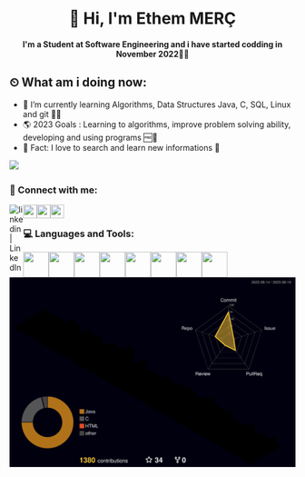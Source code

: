<h1 align="center">  👋 Hi, I'm Ethem MERÇ </h1>
<h4 align="center" > I'm a Student at Software Engineering and i have started codding in November 2022👨‍🎓 </h2>

## ⏲ What am i doing now:
- 🔭 I’m currently learning Algorithms, Data Structures Java, C, SQL, Linux and git 👩‍💻
- 🌎 2023 Goals : Learning to algorithms, improve problem solving ability, 
  developing and using programs 🆓🤖
- 👋 Fact: I love to search and learn new informations 🚀</h3>
</p>

![](https://komarev.com/ghpvc/?username=your-github-mercethem&style=plastic)
### 📩 Connect with me:
[<img align="left" alt="linkedin | LinkedIn" width="24px" src="https://upload.wikimedia.org/wikipedia/commons/8/81/LinkedIn_icon.svg" />][linkedin]
[<img align="left" height="24" width="24" src="https://upload.wikimedia.org/wikipedia/commons/7/7e/Gmail_icon_%282020%29.svg" />][gmail]
[<img align="left" height="24" width="24" src="https://user-images.githubusercontent.com/17762967/42728663-26ebdb04-87dd-11e8-928f-fb01479a2ce1.png" />][hackerrank]
[<img align="left" height="24" width="24" src="https://upload.wikimedia.org/wikipedia/commons/e/ef/Stack_Overflow_icon.svg" />][stackoverflow]
<br />
</a>

### 💻 Languages and Tools:

[<img align="left" height="45" width="45" src="https://upload.wikimedia.org/wikipedia/tr/2/2e/Java_Logo.svg" />][java]
[<img align="left" height="45" width="45" src="https://upload.wikimedia.org/wikipedia/commons/1/18/C_Programming_Language.svg" />][C]
[<img align="left" height="45" width="45" src="https://upload.wikimedia.org/wikipedia/de/8/8c/Microsoft_SQL_Server_Logo.svg" />][mssql]
[<img align="left" height="45" width="45" src="https://upload.wikimedia.org/wikipedia/commons/b/b2/Database-mysql.svg" />][mysql]
[<img align="left" height="45" width="45" src="https://upload.wikimedia.org/wikipedia/commons/3/35/Tux.svg" />][linux]
[<img align="left" height="45" width="45" src="https://upload.wikimedia.org/wikipedia/commons/3/3f/Git_icon.svg" />][git]
[<img align="left" height="45" width="45" src="https://upload.wikimedia.org/wikipedia/commons/9/9c/IntelliJ_IDEA_Icon.svg" />][intellij]
[<img align="left" height="45" width="45" src="https://upload.wikimedia.org/wikipedia/commons/6/62/Clion.svg" />][clion]
<br />
</a>

![](./profile-3d-contrib/profile-night-rainbow.svg)

<br />

[linkedin]: https://www.linkedin.com/in/mercethem/
[hackerrank]: https://www.hackerrank.com/mercethem/
[stackoverflow]: https://stackoverflow.com/users/20124061/ethem-merc/
[gmail]: mailto:mercethem@gmail.com
[git]: https://git-scm.com/
[github]: https://github.com/mercethem
[clion]: https://www.jetbrains.com/clion/
[C]: https://en.cppreference.com/w/
[java]: https://www.java.com/en/
[git]: https://git-scm.com/
[mssql]: https://www.microsoft.com/tr-tr/sql-server/sql-server-2019
[mysql]: https://www.mysql.com/
[intellij]: https://www.jetbrains.com/idea/
[linux]: https://www.linux.org/
